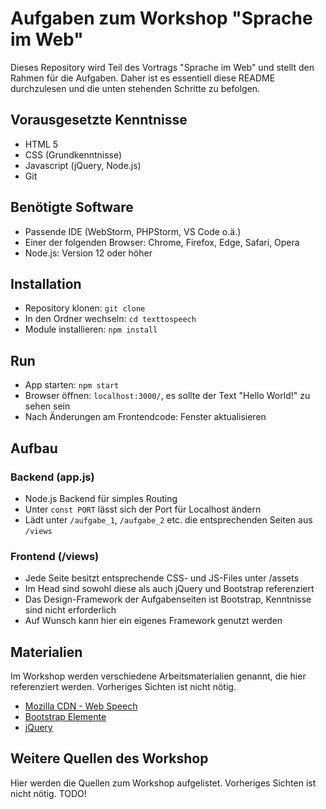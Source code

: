 # Aufgaben zum Workshop "Sprache im Web"

Dieses Repository wird Teil des Vortrags "Sprache im Web" und stellt den Rahmen für die Aufgaben. Daher ist es essentiell diese README durchzulesen und die unten stehenden Schritte zu befolgen.

## Vorausgesetzte Kenntnisse
* HTML 5
* CSS (Grundkenntnisse)
* Javascript (jQuery, Node.js)
* Git

## Benötigte Software
* Passende IDE (WebStorm, PHPStorm, VS Code o.ä.)
* Einer der folgenden Browser: Chrome, Firefox, Edge, Safari, Opera
* Node.js: Version 12 oder höher

## Installation
* Repository klonen: `git clone`
* In den Ordner wechseln: `cd texttospeech`
* Module installieren: `npm install`

## Run
* App starten: `npm start`
* Browser öffnen: `localhost:3000/`, es sollte der Text "Hello World!" zu sehen sein
* Nach Änderungen am Frontendcode: Fenster aktualisieren

## Aufbau
### Backend (app.js)
* Node.js Backend für simples Routing
* Unter `const PORT` lässt sich der Port für Localhost ändern
* Lädt unter `/aufgabe_1`, `/aufgabe_2` etc. die entsprechenden Seiten aus `/views`

### Frontend (/views)
* Jede Seite besitzt entsprechende CSS- und JS-Files unter /assets
* Im Head sind sowohl diese als auch jQuery und Bootstrap referenziert
* Das Design-Framework der Aufgabenseiten ist Bootstrap, Kenntnisse sind nicht erforderlich
* Auf Wunsch kann hier ein eigenes Framework genutzt werden

## Materialien
Im Workshop werden verschiedene Arbeitsmaterialien genannt, die hier referenziert werden. Vorheriges Sichten ist nicht nötig.

* [Mozilla CDN - Web Speech](https://developer.mozilla.org/en-US/docs/Web/API/Web_Speech_API)
* [Bootstrap Elemente](https://getbootstrap.com/docs/4.4/components/alerts/)
* [jQuery](https://api.jquery.com/)

## Weitere Quellen des Workshop
Hier werden die Quellen zum Workshop aufgelistet. Vorheriges Sichten ist nicht nötig.
TODO!